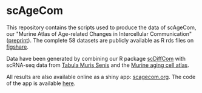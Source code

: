 # scAgeCom 

This repository contains the scripts used to produce the data of scAgeCom,
our "Murine Atlas of Age-related Changes in Intercellular Communication" 
([preprint](https://www.biorxiv.org/content/10.1101/2021.08.13.456238v1)). The
complete 58 datasets are publicly available as R rds files on
[figshare](http://doi.org/10.6084/m9.figshare.17074964).

Data have been generated by combining our R package
[scDiffCom](https://github.com/CyrilLagger/scDiffCom)
with scRNA-seq data from
[Tabula Muris Senis](https://tabula-muris-senis.ds.czbiohub.org/)
and the
[Murine aging cell atlas](https://mca.research.calicolabs.com/).

All results are also available online as a shiny app:
[scagecom.org](https://scagecom.org/). The code of the app is available 
[here](https://github.com/CyrilLagger/scAgeComShiny).


